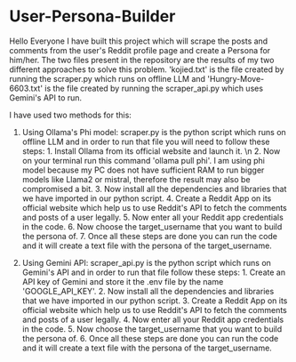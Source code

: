 # User-Persona-Builder

Hello Everyone I have built this project which will scrape the posts and comments from the user's Reddit profile page and create a Persona for him/her. The two files present in the repository are the results of my two different approaches to solve this problem. 'kojied.txt' is the file created by running the scraper.py which runs on offline LLM and 'Hungry-Move-6603.txt' is the file created by running the scraper_api.py which uses Gemini's API to run.

I have used two methods for this:

1. Using Ollama's Phi model:
   scraper.py is the python script which runs on offline LLM and in order to run that file you will need to follow these steps:
       1. Install Ollama from its official website and launch it. \n
       2. Now on your terminal run this command 'ollama pull phi'. I am using phi model because my PC does not have sufficient RAM to run bigger models like Llama2 or mistral, therefore the result may also be compromised a bit.
       3. Now install all the dependencies and libraries that we have imported in our python script.
       4. Create a Reddit App on its official website which help us to use Reddit's API to fetch the comments and posts of a user legally.
       5. Now enter all your Reddit app credentials in the code.
       6. Now choose the target_username that you want to build the persona of.
       7. Once all these steps are done you can run the code and it will create a text file with the persona of the target_username.
   
3. Using Gemini API:
   scraper_api.py is the python script which runs on Gemini's API and in order to run that file follow these steps:
       1. Create an API key of Gemini and store it the .env file by the name 'GOOGLE_API_KEY'.
       2. Now install all the dependencies and libraries that we have imported in our python script.
       3. Create a Reddit App on its official website which help us to use Reddit's API to fetch the comments and posts of a user legally.
       4. Now enter all your Reddit app credentials in the code.
       5. Now choose the target_username that you want to build the persona of.
       6. Once all these steps are done you can run the code and it will create a text file with the persona of the target_username.

